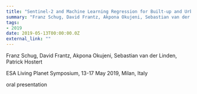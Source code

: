 ```yaml
---
title: "Sentinel-2 and Machine Learning Regression for Built-up and Urban Green Fraction Mapping Across European Settlements"
summary: "Franz Schug, David Frantz, Akpona Okujeni, Sebastian van der Linden, Patrick Hostert @ ESA Living Planet Symposium, 13-17 May 2019, Milan, Italy"
tags:
- 2019
date: 2019-05-13T00:00:00.0Z
external_link: ""
---
```


Franz Schug, David Frantz, Akpona Okujeni, Sebastian van der Linden, Patrick Hostert


ESA Living Planet Symposium, 13-17 May 2019, Milan, Italy


oral presentation
